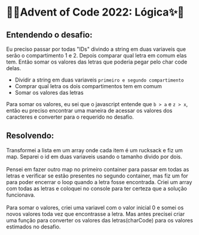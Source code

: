 <h1>🌲✨Advent of Code 2022: Lógica✨🌲</h1>

<h2>Entendendo o desafio:</h2>

Eu preciso passar por todas "IDs" divindo a string em duas variaveis que serão o compartimento 1 e 2. Depois
comparar qual letra em comum elas tem. Então somar os valores das letras que poderia pegar pelo char code delas.

- Dividir a string em duas variaveis `primeiro e segundo compartimento`
- Comprar qual letra os dois compartimentos tem em comum
- Somar os valores das letras

Para somar os valores, eu sei que o javascript entende que `b > a` e `z > x`, então eu preciso encontrar uma maneira de acessar os valores dos caracteres e converter para o requerido no desafio.

<h2>Resolvendo:</h2>
Transformei a lista em um array onde cada item é um rucksack e fiz um map. Separei o id em duas variaveis usando o tamanho divido por dois.
<br></br>
Pensei em fazer outro map no primeiro container para passar em todas as letras e verificar se estão presentes no segundo container, mas fiz um for para poder encerrar o loop quando a letra fosse encontrada. Criei um array com todas as letras e coloquei no console para ter certeza que a solução funcionava.
<br></br>
Para somar o valores, criei uma variavel com o valor inicial 0 e somei os novos valores toda vez que encontrasse a letra. Mas antes precisei criar uma função para converter os valores das letras(charCode) para os valores estimados no desafio.
